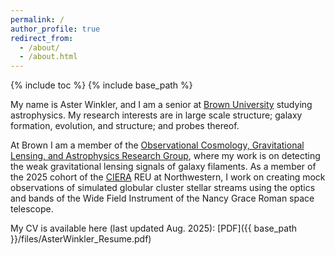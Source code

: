 ```yaml
---
permalink: /
author_profile: true
redirect_from: 
  - /about/
  - /about.html
---
```


{% include toc %}
{% include base_path %}

My name is Aster Winkler, and I am a senior at [Brown University](https://www.brown.edu/) studying astrophysics. My research interests are in large scale structure; galaxy formation, evolution, and structure; and probes thereof. 

At Brown I am a member of the [Observational Cosmology, Gravitational Lensing, and Astrophysics Research Group](https://sites.brown.edu/astrolensing/), where my work is on detecting the weak gravitational lensing signals of galaxy filaments. As a member of the 2025 cohort of the [CIERA](https://ciera.northwestern.edu/) REU at Northwestern, I work on creating mock observations of simulated globular cluster stellar streams using the optics and bands of the Wide Field Instrument of the Nancy Grace Roman space telescope.

My CV is available here (last updated Aug. 2025): [PDF]({{ base_path }}/files/AsterWinkler_Resume.pdf)
